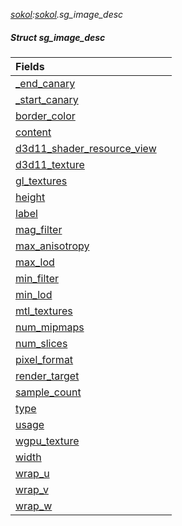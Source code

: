 _[sokol](../../modules/sokol/sokol-module.md):[sokol](../../modules/sokol/sokol-module.md).sg\_image\_desc_
##### Struct sg\_image\_desc

| Fields | |
|:---|:---|
| [\_end\_canary](sokol-sg_image_desc-_end_canary.md) |  |
| [\_start\_canary](sokol-sg_image_desc-_start_canary.md) |  |
| [border\_color](sokol-sg_image_desc-border_color.md) |  |
| [content](sokol-sg_image_desc-content.md) |  |
| [d3d11\_shader\_resource\_view](sokol-sg_image_desc-d3d11_shader_resource_view.md) |  |
| [d3d11\_texture](sokol-sg_image_desc-d3d11_texture.md) |  |
| [gl\_textures](sokol-sg_image_desc-gl_textures.md) |  |
| [height](sokol-sg_image_desc-height.md) |  |
| [label](sokol-sg_image_desc-label.md) |  |
| [mag\_filter](sokol-sg_image_desc-mag_filter.md) |  |
| [max\_anisotropy](sokol-sg_image_desc-max_anisotropy.md) |  |
| [max\_lod](sokol-sg_image_desc-max_lod.md) |  |
| [min\_filter](sokol-sg_image_desc-min_filter.md) |  |
| [min\_lod](sokol-sg_image_desc-min_lod.md) |  |
| [mtl\_textures](sokol-sg_image_desc-mtl_textures.md) |  |
| [num\_mipmaps](sokol-sg_image_desc-num_mipmaps.md) |  |
| [num\_slices](sokol-sg_image_desc-num_slices.md) |  |
| [pixel\_format](sokol-sg_image_desc-pixel_format.md) |  |
| [render\_target](sokol-sg_image_desc-render_target.md) |  |
| [sample\_count](sokol-sg_image_desc-sample_count.md) |  |
| [type](sokol-sg_image_desc-type.md) |  |
| [usage](sokol-sg_image_desc-usage.md) |  |
| [wgpu\_texture](sokol-sg_image_desc-wgpu_texture.md) |  |
| [width](sokol-sg_image_desc-width.md) |  |
| [wrap\_u](sokol-sg_image_desc-wrap_u.md) |  |
| [wrap\_v](sokol-sg_image_desc-wrap_v.md) |  |
| [wrap\_w](sokol-sg_image_desc-wrap_w.md) |  |
